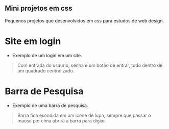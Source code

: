 ## Mini projetos em css
 
 Pequenos projetos que desenvolvidos em css para estudos de web design.

# Site em login
* Exemplo de um login em um site.
>Com entrada do usaurio, senha e um botão de entrar, tudo dentro de um quadrado centralizado.



# Barra de Pesquisa
* Exemplo de uma barra de pesquisa.
>Barra fica esondida em um icone de lupa, sempre que passar o mause por cima abrirá a barra para digiar.